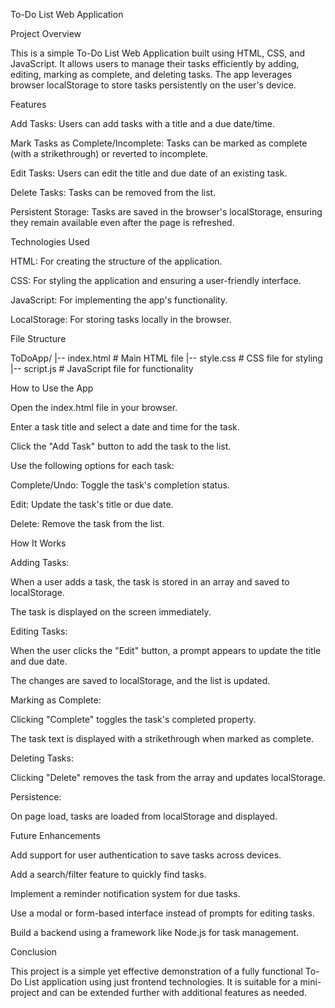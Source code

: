 To-Do List Web Application

Project Overview

This is a simple To-Do List Web Application built using HTML, CSS, and JavaScript. It allows users to manage their tasks efficiently by adding, editing, marking as complete, and deleting tasks. The app leverages browser localStorage to store tasks persistently on the user's device.

Features

Add Tasks: Users can add tasks with a title and a due date/time.

Mark Tasks as Complete/Incomplete: Tasks can be marked as complete (with a strikethrough) or reverted to incomplete.

Edit Tasks: Users can edit the title and due date of an existing task.

Delete Tasks: Tasks can be removed from the list.

Persistent Storage: Tasks are saved in the browser's localStorage, ensuring they remain available even after the page is refreshed.

Technologies Used

HTML: For creating the structure of the application.

CSS: For styling the application and ensuring a user-friendly interface.

JavaScript: For implementing the app's functionality.

LocalStorage: For storing tasks locally in the browser.

File Structure

ToDoApp/
|-- index.html       # Main HTML file
|-- style.css        # CSS file for styling
|-- script.js        # JavaScript file for functionality

How to Use the App

Open the index.html file in your browser.

Enter a task title and select a date and time for the task.

Click the "Add Task" button to add the task to the list.

Use the following options for each task:

Complete/Undo: Toggle the task's completion status.

Edit: Update the task's title or due date.

Delete: Remove the task from the list.

How It Works

Adding Tasks:

When a user adds a task, the task is stored in an array and saved to localStorage.

The task is displayed on the screen immediately.

Editing Tasks:

When the user clicks the "Edit" button, a prompt appears to update the title and due date.

The changes are saved to localStorage, and the list is updated.

Marking as Complete:

Clicking "Complete" toggles the task's completed property.

The task text is displayed with a strikethrough when marked as complete.

Deleting Tasks:

Clicking "Delete" removes the task from the array and updates localStorage.

Persistence:

On page load, tasks are loaded from localStorage and displayed.

Future Enhancements

Add support for user authentication to save tasks across devices.

Add a search/filter feature to quickly find tasks.

Implement a reminder notification system for due tasks.

Use a modal or form-based interface instead of prompts for editing tasks.

Build a backend using a framework like Node.js for task management.

Conclusion

This project is a simple yet effective demonstration of a fully functional To-Do List application using just frontend technologies. It is suitable for a mini-project and can be extended further with additional features as needed.